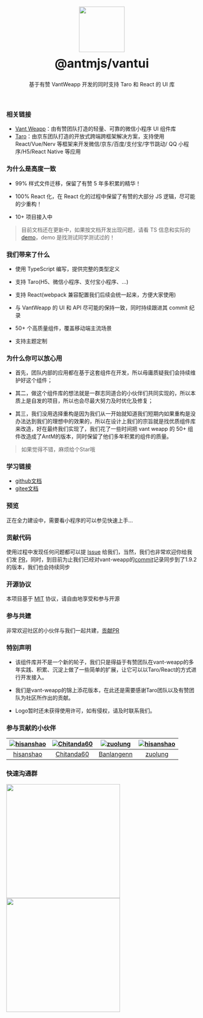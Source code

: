 <div class="card">
  <div class="intro" style="text-align: center; padding: 20px;">
    <img class="intro__logo" style="width: 120px; height: 120px; box-shadow: none;" src="https://img.yzcdn.cn/public_files/2017/12/18/fd78cf6bb5d12e2a119d0576bedfd230.png">
    <h2 style="margin: 0; font-size: 32px; line-height: 60px;">@antmjs/vantui</h2>
    <p>基于有赞 VantWeapp 开发的同时支持 Taro 和 React 的 UI 库</p>
  </div>
</div>

### 相关链接
- [Vant Weapp](https://github.com/youzan/vant-weapp)：由有赞团队打造的轻量、可靠的微信小程序 UI 组件库
- [Taro](https://github.com/NervJS/taro)：由京东团队打造的开放式跨端跨框架解决方案，支持使用 React/Vue/Nerv 等框架来开发微信/京东/百度/支付宝/字节跳动/ QQ 小程序/H5/React Native 等应用

### 为什么是高度一致

- 99% 样式文件迁移，保留了有赞 5 年多积累的精华！

- 100% React 化，在 React 化的过程中保留了有赞的大部分 JS 逻辑，尽可能的少重构！

- 10+ 项目接入中

> 目前文档还在更新中，如果按文档开发出现问题，请看 TS 信息和实际的[demo](https://github.com/AntmJS/vantui/tree/main/packages/vantui-demo)，demo 是找测试同学测试过的！

### 我们带来了什么

- 使用 TypeScript 编写，提供完整的类型定义

- 支持 Taro(H5、微信小程序、支付宝小程序、...)

- 支持 React(webpack 兼容配置我们后续会统一起来，方便大家使用)

- 与 VantWeapp 的 UI 和 API 尽可能的保持一致，同时持续跟进其 commit 纪录

- 50+ 个高质量组件，覆盖移动端主流场景

- 支持主题定制

### 为什么你可以放心用

- 首先，团队内部的应用都在基于这套组件在开发，所以毋庸质疑我们会持续维护好这个组件；

- 其二，做这个组件库的想法就是一群志同道合的小伙伴们共同实现的，所以本质上是自发的项目，所以也会尽最大努力及时优化及修复；

- 其三，我们没用选择重构是因为我们从一开始就知道我们短期内如果重构是没办法达到我们的理想中的效果的，所以在设计上我们的宗旨就是找优质组件库来改造，好在最终我们实现了，我们花了一些时间把 vant weapp 的 50+ 组件改造成了AntM的版本，同时保留了他们多年积累的组件的质量。


> 如果觉得不错，麻烦给个Star哦

### 学习链接

* [github文档](https://antmjs.github.io/vantui/#/home)
* [gitee文档](antm-js.gitee.io/vantui/#/home)

### 预览

正在全力建设中，需要看小程序的可以参见快速上手...

### 贡献代码

使用过程中发现任何问题都可以提 [Issue](https://github.com/antmjs/vantui/issues) 给我们，当然，我们也非常欢迎你给我们发 [PR](https://github.com/antmjs/vantui/pulls)，同时，到目前为止我们已经对vant-weapp的[commit](https://github.com/youzan/vant-weapp/commits/dev)记录同步到了1.9.2的版本，我们也会持续同步

### 开源协议

本项目基于 [MIT](https://zh.wikipedia.org/wiki/MIT%E8%A8%B1%E5%8F%AF%E8%AD%89) 协议，请自由地享受和参与开源

### 参与共建

非常欢迎社区的小伙伴与我们一起共建，[贡献PR](https://github.com/antmjs/vantui/pulls) 

### 特别声明
* 该组件库并不是一个新的轮子，我们只是得益于有赞团队在vant-weapp的多年实践、积累、沉淀上做了一些简单的扩展，让它可以以Taro/React的方式进行开发接入。

* 我们是vant-weapp的锦上添花版本，在此还是需要感谢Taro团队以及有赞团队为社区所作出的贡献。

* Logo暂时还未获得使用许可，如有侵权，请及时联系我们。

### 参与贡献的小伙伴

[![hisanshao](https://avatars.githubusercontent.com/u/26359618?s=100&v=4)](https://github.com/hisanshao/) | [![Chitanda60](https://avatars.githubusercontent.com/u/16026533?s=100&v=4)](https://github.com/Chitanda60/) | [![zuolung](https://avatars.githubusercontent.com/u/19684540?s=100&v=4)](https://github.com/Banlangenn/) | [![hisanshao](https://avatars.githubusercontent.com/u/28145148?s=100&v=4)](https://github.com/zuolung/)
:---:|:---:|:---:|:---:
[hisanshao](https://github.com/hisanshao/) | [Chitanda60](https://github.com/Chitanda60/) | [Banlangenn](https://github.com/Banlangenn/) | [zuolung](https://github.com/zuolung/)

### 快速沟通群

<div style="display:inline-block;">
<img style="width:300px" src="https://antm-js.gitee.io/resource/wechat_v2.png" />
<img style="width:300px" src="https://antm-js.gitee.io/resource/dingding_v1.png" />
</div>